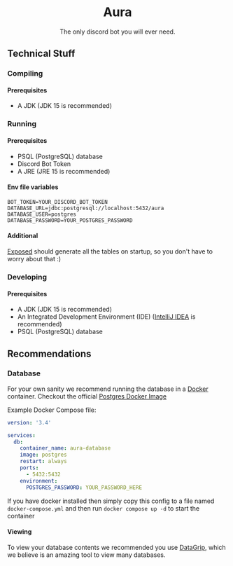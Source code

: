 <div align="center">

# Aura

The only discord bot you will ever need.
</div>

## Technical Stuff

### Compiling

#### Prerequisites

- A JDK (JDK 15 is recommended)

### Running

#### Prerequisites

- PSQL (PostgreSQL) database
- Discord Bot Token
- A JRE (JRE 15 is recommended)

#### Env file variables

```properties
BOT_TOKEN=YOUR_DISCORD_BOT_TOKEN
DATABASE_URL=jdbc:postgresql://localhost:5432/aura
DATABASE_USER=postgres
DATABASE_PASSWORD=YOUR_POSTGRES_PASSWORD
```

#### Additional

[Exposed](https://github.com/Jetbrains/Exposed) should generate all the tables on startup, so you don't have to worry
about that :)

### Developing

#### Prerequisites

- A JDK (JDK 15 is recommended)
- An Integrated Development Environment (IDE) ([IntelliJ IDEA](https://www.jetbrains.com/idea/) is recommended)
- PSQL (PostgreSQL) database

## Recommendations

### Database

For your own sanity we recommend running the database in a [Docker](https://www.docker.com/) container. Checkout the
official [Postgres Docker Image](https://hub.docker.com/_/postgres)

Example Docker Compose file:

```yaml
version: '3.4'

services:
  db:
    container_name: aura-database
    image: postgres
    restart: always
    ports:
      - 5432:5432
    environment:
      POSTGRES_PASSWORD: YOUR_PASSWORD_HERE
```

If you have docker installed then simply copy this config to a file named `docker-compose.yml` and then
run `docker compose up -d` to start the container

#### Viewing

To view your database contents we recommended you use [DataGrip](https://www.jetbrains.com/datagrip/), which we believe
is an amazing tool to view many databases.